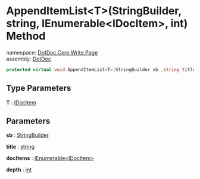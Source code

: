 ﻿# AppendItemList\<T\>\(StringBuilder, string, IEnumerable\<IDocItem\>, int\) Method

namespace: [DotDoc\.Core\.Write\.Page](../../DotDoc.Core.Write.Page.md)<br />
assembly: [DotDoc](../../../DotDoc.md)



```csharp
protected virtual void AppendItemList<T>(StringBuilder sb ,string title ,IEnumerable<IDocItem> docItems ,int depth = 2);
```

## Type Parameters

__T__ : [IDocItem](../../../DotDoc/DotDoc.Core.Models/IDocItem.md)



## Parameters

__sb__ : [StringBuilder](https://docs.microsoft.com/dotnet/api/System.Text.StringBuilder)



__title__ : [string](https://docs.microsoft.com/dotnet/api/System.String)



__docItems__ : [IEnumerable\<IDocItem\>](https://docs.microsoft.com/dotnet/api/System.Collections.Generic.IEnumerable-1)



__depth__ : [int](https://docs.microsoft.com/dotnet/api/System.Int32)



